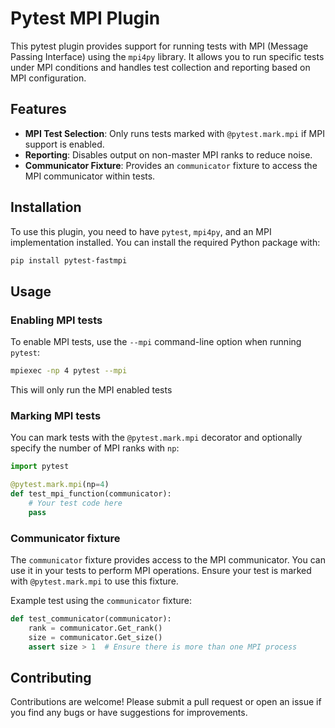 # Pytest MPI Plugin

This pytest plugin provides support for running tests with MPI (Message Passing Interface) using the `mpi4py` library. It allows you to run specific tests under MPI conditions and handles test collection and reporting based on MPI configuration.

## Features

- **MPI Test Selection**: Only runs tests marked with `@pytest.mark.mpi` if MPI support is enabled.
- **Reporting**: Disables output on non-master MPI ranks to reduce noise.
- **Communicator Fixture**: Provides an `communicator` fixture to access the MPI communicator within tests.

## Installation

To use this plugin, you need to have `pytest`, `mpi4py`, and an MPI implementation installed. You can install the required Python package with:

```bash
pip install pytest-fastmpi
```

## Usage

### Enabling MPI tests
To enable MPI tests, use the `--mpi` command-line option when running `pytest`:
```bash
mpiexec -np 4 pytest --mpi
```
This will only run the MPI enabled tests

### Marking MPI tests
You can mark tests with the `@pytest.mark.mpi` decorator and optionally specify the number of MPI ranks with `np`:
```python
import pytest

@pytest.mark.mpi(np=4)
def test_mpi_function(communicator):
    # Your test code here
    pass
```

### Communicator fixture
The `communicator` fixture provides access to the MPI communicator. You can use it in your tests to perform MPI operations. Ensure your test is marked with `@pytest.mark.mpi` to use this fixture.

Example test using the `communicator` fixture:

```python
def test_communicator(communicator):
    rank = communicator.Get_rank()
    size = communicator.Get_size()
    assert size > 1  # Ensure there is more than one MPI process
```

## Contributing
Contributions are welcome! Please submit a pull request or open an issue if you find any bugs or have suggestions for improvements.

